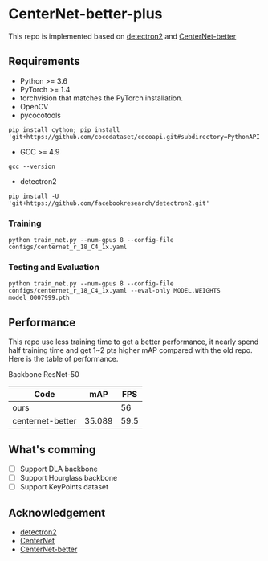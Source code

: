 # CenterNet-better-plus

This repo is implemented based on [detectron2](https://github.com/facebookresearch/detectron2) and [CenterNet-better](https://github.com/FateScript/CenterNet-better/edit/master/README.md)

## Requirements

- Python >= 3.6
- PyTorch >= 1.4
- torchvision that matches the PyTorch installation.
- OpenCV
- pycocotools

```shell
pip install cython; pip install 'git+https://github.com/cocodataset/cocoapi.git#subdirectory=PythonAPI'
```

- GCC >= 4.9

```shell
gcc --version
```

- detectron2

```shell
pip install -U 'git+https://github.com/facebookresearch/detectron2.git'
```

### Training

```shell
python train_net.py --num-gpus 8 --config-file configs/centernet_r_18_C4_1x.yaml
```

### Testing and Evaluation

```shell
python train_net.py --num-gpus 8 --config-file configs/centernet_r_18_C4_1x.yaml --eval-only MODEL.WEIGHTS model_0007999.pth
```

## Performance

This repo use less training time to get a better performance, it nearly spend half training time and get 1~2 pts higher mAP compared with the old repo. Here is the table of performance.

Backbone ResNet-50

| Code             | mAP    | FPS  |
| ---------------- | ------ | ---- |
| ours             |        | 56   |
| centernet-better | 35.089 | 59.5 |

## What\'s comming

- [ ] Support DLA backbone
- [ ] Support Hourglass backbone
- [ ] Support KeyPoints dataset

## Acknowledgement

- [detectron2](https://github.com/facebookresearch/detectron2)
- [CenterNet](https://github.com/xingyizhou/CenterNet)
- [CenterNet-better](https://github.com/FateScript/CenterNet-better)
